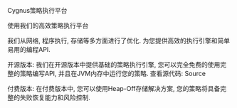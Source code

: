 
Cygnus策略执行平台

使用我们的高效策略执行平台

我们从网络, 程序执行, 存储等多方面进行了优化. 为您提供高效的执行引擎和简单易用的编程API.

开源版本:
我们在开源版本中提供基础的策略执行引擎, 您可以完全免费的使用完整的策略编写API, 并且在JVM内存中运行您的策略.
查看源代码: Source

付费版本: 
在付费版本中, 您可以使用Heap-Off存储解决方案, 您的策略将具备完整的失败恢复能力和风险控制.
